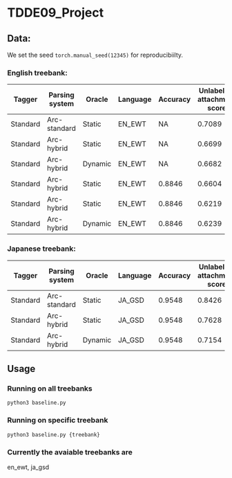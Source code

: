 # TDDE09_Project

## Data:

We set the seed `torch.manual_seed(12345)` for reproducibiilty.

### English treebank:

| Tagger   | Parsing system | Oracle  | Language | Accuracy | Unlabelled attachment score | Tags   |
| -------- | -------------- | ------- | -------- | -------- | --------------------------- | ------ |
| Standard | Arc-standard   | Static  | EN_EWT   | NA       | 0.7089                      | Golden |
| Standard | Arc-hybrid     | Static  | EN_EWT   | NA       | 0.6699                      | Golden |
| Standard | Arc-hybrid     | Dynamic | EN_EWT   | NA       | 0.6682                      | Golden |
| Standard | Arc-hybrid     | Static  | EN_EWT   | 0.8846   | 0.6604                      | Tagger |
| Standard | Arc-hybrid     | Static  | EN_EWT   | 0.8846   | 0.6219                      | Tagger |
| Standard | Arc-hybrid     | Dynamic | EN_EWT   | 0.8846   | 0.6239                      | Tagger |

### Japanese treebank:

| Tagger   | Parsing system | Oracle  | Language | Accuracy | Unlabelled attachment score | Tags   |
| -------- | -------------- | ------- | -------- | -------- | --------------------------- | ------ |
| Standard | Arc-standard   | Static  | JA_GSD   | 0.9548   | 0.8426                      | Golden |
| Standard | Arc-hybrid     | Static  | JA_GSD   | 0.9548   | 0.7628                      | Golden |
| Standard | Arc-hybrid     | Dynamic | JA_GSD   | 0.9548   | 0.7154                      | Golden |

## Usage

### Running on all treebanks

```shell
python3 baseline.py
```

### Running on specific treebank

```shell
python3 baseline.py {treebank}
```

### Currently the avaiable treebanks are

en_ewt, ja_gsd
